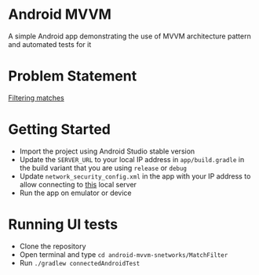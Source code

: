# Android MVVM
A simple Android app demonstrating the use of MVVM architecture pattern and automated tests for it

# Problem Statement
[Filtering matches](https://github.com/sparknetworks/coding_exercises_options/blob/master/filtering_matches/README.md)

# Getting Started
- Import the project using Android Studio stable version
- Update the `SERVER_URL` to your local IP address in `app/build.gradle` in the build variant that you are using `release` or `debug`
- Update `network_security_config.xml` in the app with your IP address to allow connecting to [this](https://github.com/jaydeepw/backend-snetworks) local server
- Run the app on emulator or device

# Running UI tests
- Clone the repository
- Open terminal and type `cd android-mvvm-snetworks/MatchFilter`
- Run `./gradlew connectedAndroidTest`
